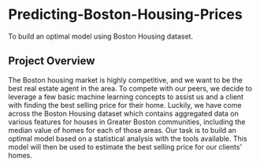 # Predicting-Boston-Housing-Prices
To build an optimal model using Boston Housing dataset.
## Project Overview
The Boston housing market is highly competitive, and we want to be the best real estate agent in the area. To compete with our peers, we decide to leverage a few basic machine learning concepts to assist us and a client with finding the best selling price for their home. Luckily, we have come across the Boston Housing dataset which contains aggregated data on various features for houses in Greater Boston communities, including the median value of homes for each of those areas. Our task is to build an optimal model based on a statistical analysis with the tools available. This model will then be used to estimate the best selling price for our clients' homes.
